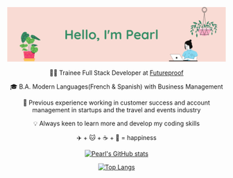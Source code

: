 
<img src="https://github.com/pearlhamilton/pearlhamilton/blob/main/header_github.png">
<div align="center">


👩‍💻  Trainee Full Stack Developer at [Futureproof](https://getfutureproof.co.uk/)

🎓  B.A. Modern Languages(French & Spanish) with Business Management

💼  Previous experience working in customer success and account management in startups and the travel and events industry

:bulb: Always keen to learn more and develop my coding skills 

:airplane: + :cat: + :coffee: + :seedling: = happiness 




[![Pearl's GitHub stats](https://github-readme-stats.vercel.app/api?username=pearlhamilton)](https://github.com/pearlhamilton/github-readme-stats)

[![Top Langs](https://github-readme-stats.vercel.app/api/top-langs/?username=pearlhamilton)](https://github.com/pearlhamilton/github-readme-stats)

</div>
